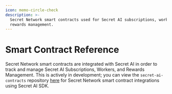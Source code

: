 ```yaml
---
icon: memo-circle-check
description: >-
  Secret Network smart contracts used for Secret AI subscriptions, workers, and
  rewards management.
---
```


# Smart Contract Reference

Secret Network smart contracts are integrated with Secret AI in order to track and manage Secret AI Subscriptions, Workers, and Rewards Management. This is actively in development; you can view the `secret-ai-contracts` repository [here](https://github.com/scrtlabs/secret-ai-contracts) for Secret Network smart contract integrations using Secret AI SDK.&#x20;
